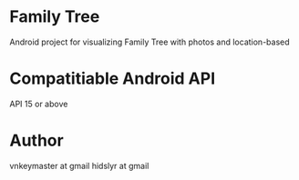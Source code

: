 # Family Tree

Android project for visualizing Family Tree with photos and location-based 

# Compatitiable Android API

API 15 or above

# Author

vnkeymaster at gmail
hidslyr at gmail
